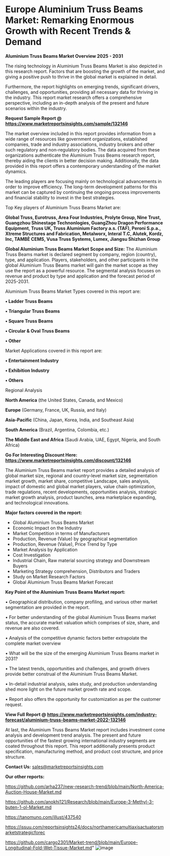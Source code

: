 # Europe Aluminium Truss Beams Market: Remarking Enormous Growth with Recent Trends & Demand

<Strong> Aluminium Truss Beams Market Overview 2025 - 2031</strong>

The rising technology in Aluminium Truss Beams Market is also depicted in this research report. Factors that are boosting the growth of the market, and giving a positive push to thrive in the global market is explained in detail.

Furthermore, the report highlights on emerging trends, significant drivers, challenges, and opportunities, providing all necessary data for thriving in the industry. This report market research offers a comprehensive perspective, including an in-depth analysis of the present and future scenarios within the industry.

<strong>Request Sample Report @ <a href=https://www.marketreportsinsights.com/sample/132146>https://www.marketreportsinsights.com/sample/132146</a></strong>

The market overview included in this report provides information from a wide range of resources like government organizations, established companies, trade and industry associations, industry brokers and other such regulatory and non-regulatory bodies. The data acquired from these organizations authenticate the Aluminium Truss Beams research report, thereby aiding the clients in better decision making. Additionally, the data provided in this report offers a contemporary understanding of the market dynamics.

The leading players are focusing mainly on technological advancements in order to improve efficiency. The long-term development patterns for this market can be captured by continuing the ongoing process improvements and financial stability to invest in the best strategies.

Top Key players of Aluminium Truss Beams Market are:

<strong>Global Truss, Eurotruss, Area Four Industries, Prolyte Group, Nine Trust, Guangzhou Shinestage Technonlogies, GuangZhou Dragon Performance Equipment, Truss UK, Truss Aluminium Factory a.s. (TAF), Peroni S.p.a., Xtreme Structures and Fabrication, Metalworx, Interal T.C, Alutek, Kordz, Inc, TAMBÈ CEMS, Vusa Truss Systems, Lumex, Jiangsu Shizhan Group</strong>

<strong><b>Global Aluminium Truss Beams Market Scope and Size:</b></strong>
The Aluminium Truss Beams market is declared segment by company, region (country), type, and application. Players, stakeholders, and other participants in the global Aluminium Truss Beams market will gain the market scope as they use the report as a powerful resource. The segmental analysis focuses on revenue and product by type and application and the forecast period of 2025-2031.

Aluminium Truss Beams Market Types covered in this report are:

<strong>• Ladder Truss Beams

• Triangular Truss Beams

• Square Truss Beams

• Circular & Oval Truss Beams

• Other</strong>

Market Applications covered in this report are:

<strong>• Entertainment Industry

• Exhibition Industry

• Others</strong> 

Regional Analysis

<strong>North America</strong> (the United States, Canada, and Mexico)

<strong>Europe</strong> (Germany, France, UK, Russia, and Italy)

<strong>Asia-Pacific</strong> (China, Japan, Korea, India, and Southeast Asia)

<strong>South America</strong> (Brazil, Argentina, Colombia, etc.)

<strong>The Middle East and Africa</strong> (Saudi Arabia, UAE, Egypt, Nigeria, and South Africa)

<strong>Go For Interesting Discount Here: <a href=https://www.marketreportsinsights.com/discount/132146>https://www.marketreportsinsights.com/discount/132146</a></strong>

The Aluminium Truss Beams market report provides a detailed analysis of global market size, regional and country-level market size, segmentation market growth, market share, competitive Landscape, sales analysis, impact of domestic and global market players, value chain optimization, trade regulations, recent developments, opportunities analysis, strategic market growth analysis, product launches, area marketplace expanding, and technological innovations.

<strong><b>Major factors covered in the report:</b></strong>
<ul>
  <li>Global Aluminium Truss Beams Market </li>
  <li>Economic Impact on the Industry</li>
  <li>Market Competition in terms of Manufacturers</li>
  <li>Production, Revenue (Value) by geographical segmentation</li>
  <li>Production, Revenue (Value), Price Trend by Type</li>
  <li>Market Analysis by Application</li>
  <li>Cost Investigation</li>
  <li>Industrial Chain, Raw material sourcing strategy and Downstream Buyers</li>
  <li>Marketing Strategy comprehension, Distributors and Traders</li>
  <li>Study on Market Research Factors</li>
  <li>Global Aluminium Truss Beams Market Forecast</li>
</ul>

<strong><b>Key Point of the Aluminium Truss Beams Market report:</b></strong>

• Geographical distribution, company profiling, and various other market segmentation are provided in the report.

• For better understanding of the global Aluminium Truss Beams market status, the accurate market valuation which comprises of size, share, and revenue are also covered.

• Analysis of the competitive dynamic factors better extrapolate the complete market overview

• What will be the size of the emerging Aluminium Truss Beams market in 2031?

• The latest trends, opportunities and challenges, and growth drivers provide better construal of the Aluminium Truss Beams Market.

• In-detail industrial analysis, sales study, and production understanding shed more light on the future market growth rate and scope.

• Report also offers the opportunity for customization as per the customer request.

<strong><b>View Full Report @ <a href=https://www.marketreportsinsights.com/industry-forecast/aluminium-truss-beams-market-2022-132146>https://www.marketreportsinsights.com/industry-forecast/aluminium-truss-beams-market-2022-132146</a></b></strong>


At last, the Aluminium Truss Beams Market report includes investment come analysis and development trend analysis. The present and future opportunities of the fastest growing international industry segments are coated throughout this report. This report additionally presents product specification, manufacturing method, and product cost structure, and price structure.

<strong>Contact Us:</strong>
sales@marketreportsinsights.com

<strong>Our other reports:</strong>

<a href=https://github.com/arha237/new-research-trend/blob/main/North-America-Auction-House-Market.md>https://github.com/arha237/new-research-trend/blob/main/North-America-Auction-House-Market.md</a>

<a href=https://github.com/anokhi121/Research/blob/main/Europe-3-Methyl-3-buten-1-ol-Market.md>https://github.com/anokhi121/Research/blob/main/Europe-3-Methyl-3-buten-1-ol-Market.md</a>

<a href=https://tanomuno.com/illust/437540>https://tanomuno.com/illust/437540</a>

<a href=https://issuu.com/reportsinsights24/docs/northamericamultiaxisactuatorsmarketstrategicforec>https://issuu.com/reportsinsights24/docs/northamericamultiaxisactuatorsmarketstrategicforec</a>

<a href=https://github.com/cargo2301/Market-trend/blob/main/Europe-Longitudinal-Fold-Wet-Tissue-Market.md>https://github.com/cargo2301/Market-trend/blob/main/Europe-Longitudinal-Fold-Wet-Tissue-Market.md</a>"
![image](https://github.com/user-attachments/assets/f5e34143-18f9-45cc-b641-b41f6e42c2e3)
